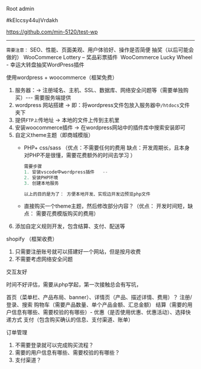 Root
admin

#kElccsy44u)Vrdakh



https://github.com/min-5120/test-wp

-------

`` 需要注意： ``
SEO、性能、页面美观、用户体验好、操作是否简便
抽奖（以后可能会做的）
WooCommerce Lottery – 奖品彩票插件 
WooCommerce Lucky Wheel - 幸运大转盘抽奖WordPress插件


使用wordpress + woocommerce（框架免费）

1. 服务器：-> 注册域名、主机、SSL、数据库、网络安全问题等（需要单独购买）--- 需要服务端提供
2. wordpress  网站搭建 -> 即：将wordpress文件包放入服务器中` /htdocs `文件夹下
3. 提供`FTP上`传地址 -> 本地的文件上传到主机里
3. 安装woocommerce插件 -> 在wordpress网站中的插件库中搜索安装即可
4. 自定义theme主题（即商城模版）
    * PHP+ css/sass （优点：不需要任何的费用 缺点：开发周期长，且本身对PHP不是很懂，需要花费额外的时间去学习 ）
        ```c
        需要步骤
        1. 安装vscode中wordpress插件   --
        2. 安装PHP环境
        3. 创建本地服务

        以上的目的是为了： 方便本地开发、实现边开发边预览php文件
        ```

    * 直接购买一个theme主题，然后修改部分内容？（优点： 开发时间短，缺点： 需要花费模版购买的费用）
5.  添加自定义规则开发，包含结算、支付、配送等



shopify （框架收费）
1. 只需要注册账号就可以搭建好一个网站，但是按月收费
2. 不需要考虑网络安全问题

交互友好



时间不好评估，需要从php学起，第一次接触总会有写坑，




首页（菜单栏、产品布局、banner）、详情页（产品、描述详情、费用）？
注册/登录、搜索
购物车（需要产品数量、单个产品金额、汇总金额）
结算（需要的用户信息有哪些、需要校验的有哪些）- 优惠（是否使用优惠、优惠活动）、选择快递方式
支付（包含购买确认的信息、支付渠道、账单）

订单管理
1. 不需要登录就可以完成购买流程？
2. 需要的用户信息有哪些、需要校验的有哪些？
3. 支付渠道？


